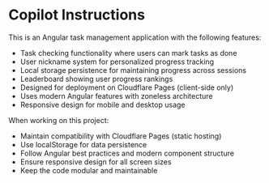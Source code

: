 # Copilot Instructions

<!-- Use this file to provide workspace-specific custom instructions to Copilot. For more details, visit https://code.visualstudio.com/docs/copilot/copilot-customization#_use-a-githubcopilotinstructionsmd-file -->

This is an Angular task management application with the following features:
- Task checking functionality where users can mark tasks as done
- User nickname system for personalized progress tracking
- Local storage persistence for maintaining progress across sessions
- Leaderboard showing user progress rankings
- Designed for deployment on Cloudflare Pages (client-side only)
- Uses modern Angular features with zoneless architecture
- Responsive design for mobile and desktop usage

When working on this project:
- Maintain compatibility with Cloudflare Pages (static hosting)
- Use localStorage for data persistence
- Follow Angular best practices and modern component structure
- Ensure responsive design for all screen sizes
- Keep the code modular and maintainable
